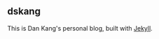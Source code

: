 ## dskang

This is Dan Kang's personal blog, built with [Jekyll](https://github.com/mojombo/jekyll).
